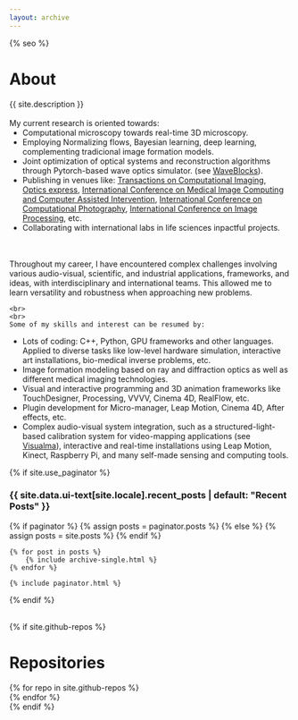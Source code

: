 ```yaml
---
layout: archive
---
```

{% seo %}

<h1 class="page__title" itemprop="headline">About</h1>
<article class="text__description">
    {{ site.description }}
    <br>
    <br>
    My current research is oriented towards:
    <ul style="margin-top: 0; margin-bottom: 0;">    
        <li style="margin-top: 0; margin-bottom: 0;">Computational microscopy towards real-time 3D microscopy.</li>
        <li style="margin-top: 0; margin-bottom: 0;">Employing Normalizing flows, Bayesian learning, deep learning, complementing tradicional image formation models.</li>
        <li style="margin-top: 0; margin-bottom: 0;">Joint optimization of optical systems and reconstruction algorithms through Pytorch-based wave optics simulator. (see <a href="https://github.com/pvjosue/WaveBlocks">WaveBlocks</a>).</li>
        <li style="margin-top: 0; margin-bottom: 0;">Publishing in venues like: <a href="/LFMNet">Transactions on Computational Imaging</a>, <a href="/artifact-free">Optics express</a>, <a href="/concurrent-segmentation">International Conference on Medical Image Computing and Computer Assisted Intervention</a>, <a href="/SLXLFMNet">International Conference on Computational Photography</a>, <a href="/WaveBlocks">International Conference on Image Processing</a>, etc.
        </li>
        <li style="margin-top: 0; margin-bottom: 0;">Collaborating with international labs in life sciences inpactful projects.</li>
    </ul>
    <br>
    <br>
<!-- In my ongoing Ph.D., I built up intuition on Wave-Optics and machine learning algorithms, allowing me to complement the fluorescent microscope image formation model with Deep and Bayesian Learning.
<br>
<br> -->

Throughout my career, I have encountered complex challenges involving various audio-visual, scientific, and industrial applications, frameworks, and ideas, with interdisciplinary and international teams. This allowed me to learn versatility and robustness when approaching new problems.

    <br>
    <br>
    Some of my skills and interest can be resumed by:
<ul style="margin-top: 0; margin-bottom: 0;">    
        <li style="margin-top: 0; margin-bottom: 0;">Lots of coding: C++, Python, GPU frameworks and other languages. Applied to diverse tasks like low-level hardware simulation, interactive art installations, bio-medical inverse problems, etc.</li>
        <li style="margin-top: 0; margin-bottom: 0;">Image formation modeling based on ray and diffraction optics as well as different medical imaging technologies.</li>
        <li style="margin-top: 0; margin-bottom: 0;">Visual and interactive programming and 3D animation frameworks like TouchDesigner, Processing, VVVV, Cinema 4D, RealFlow, etc.</li>
        <li style="margin-top: 0; margin-bottom: 0;">Plugin development for Micro-manager, Leap Motion, Cinema 4D, After effects, etc.</li>
        <li style="margin-top: 0; margin-bottom: 0;">Complex audio-visual system integration, such as a structured-light-based calibration system for video-mapping applications (see <a href="https://www.visualma.com">Visualma</a>), interactive and real-time installations using Leap Motion, Kinect, Raspberry Pi, and many self-made sensing and computing tools.</li>
    </ul>

</article>
  
{% if site.use_paginator %}
    <h3 class="archive__subtitle">{{ site.data.ui-text[site.locale].recent_posts | default: "Recent Posts" }}</h3>
    {% if paginator %}
        {% assign posts = paginator.posts %}
    {% else %}
        {% assign posts = site.posts %}
    {% endif %}

    {% for post in posts %}
        {% include archive-single.html %}
    {% endfor %}

    {% include paginator.html %}
{% endif %}


<br>
{% if site.github-repos %}
<h1>Repositories</h1>
<div class="grid__wrapper">
{% for repo in site.github-repos %}
  <div class="github-card" data-github="{{repo.name}}" data-width="300em" data-height="" data-theme="default"></div>
{% endfor %}
</div>
<script src="/assets/github-cards/src/widget.js"></script>
{% endif %}
